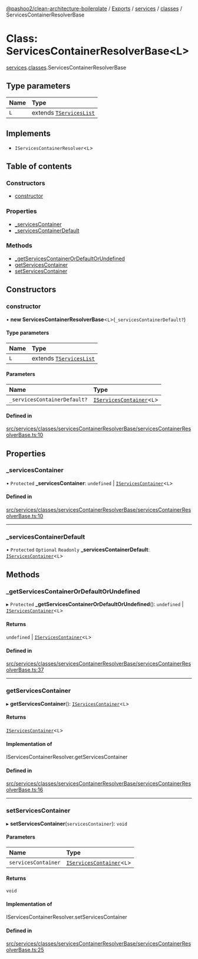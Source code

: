 [@pashoo2/clean-architecture-boilerplate](../README.md) / [Exports](../modules.md) / [services](../modules/services.md) / [classes](../modules/services.classes.md) / ServicesContainerResolverBase

# Class: ServicesContainerResolverBase<L\>

[services](../modules/services.md).[classes](../modules/services.classes.md).ServicesContainerResolverBase

## Type parameters

| Name | Type |
| :------ | :------ |
| `L` | extends [`TServicesList`](../modules/services.interfaces.common.md#tserviceslist) |

## Implements

- `IServicesContainerResolver`<`L`\>

## Table of contents

### Constructors

- [constructor](services.classes.servicescontainerresolverbase.md#constructor)

### Properties

- [\_servicesContainer](services.classes.servicescontainerresolverbase.md#_servicescontainer)
- [\_servicesContainerDefault](services.classes.servicescontainerresolverbase.md#_servicescontainerdefault)

### Methods

- [\_getServicesContainerOrDefaultOrUndefined](services.classes.servicescontainerresolverbase.md#_getservicescontainerordefaultorundefined)
- [getServicesContainer](services.classes.servicescontainerresolverbase.md#getservicescontainer)
- [setServicesContainer](services.classes.servicescontainerresolverbase.md#setservicescontainer)

## Constructors

### constructor

• **new ServicesContainerResolverBase**<`L`\>(`_servicesContainerDefault?`)

#### Type parameters

| Name | Type |
| :------ | :------ |
| `L` | extends [`TServicesList`](../modules/services.interfaces.common.md#tserviceslist) |

#### Parameters

| Name | Type |
| :------ | :------ |
| `_servicesContainerDefault?` | [`IServicesContainer`](../interfaces/services.interfaces.common.iservicescontainer.md)<`L`\> |

#### Defined in

[src/services/classes/servicesContainerResolverBase/servicesContainerResolverBase.ts:10](https://github.com/pashoo2/clean-architecture-boilerplate/blob/88f8e3d/src/services/classes/servicesContainerResolverBase/servicesContainerResolverBase.ts#L10)

## Properties

### \_servicesContainer

• `Protected` **\_servicesContainer**: `undefined` \| [`IServicesContainer`](../interfaces/services.interfaces.common.iservicescontainer.md)<`L`\>

#### Defined in

[src/services/classes/servicesContainerResolverBase/servicesContainerResolverBase.ts:10](https://github.com/pashoo2/clean-architecture-boilerplate/blob/88f8e3d/src/services/classes/servicesContainerResolverBase/servicesContainerResolverBase.ts#L10)

___

### \_servicesContainerDefault

• `Protected` `Optional` `Readonly` **\_servicesContainerDefault**: [`IServicesContainer`](../interfaces/services.interfaces.common.iservicescontainer.md)<`L`\>

## Methods

### \_getServicesContainerOrDefaultOrUndefined

▸ `Protected` **_getServicesContainerOrDefaultOrUndefined**(): `undefined` \| [`IServicesContainer`](../interfaces/services.interfaces.common.iservicescontainer.md)<`L`\>

#### Returns

`undefined` \| [`IServicesContainer`](../interfaces/services.interfaces.common.iservicescontainer.md)<`L`\>

#### Defined in

[src/services/classes/servicesContainerResolverBase/servicesContainerResolverBase.ts:37](https://github.com/pashoo2/clean-architecture-boilerplate/blob/88f8e3d/src/services/classes/servicesContainerResolverBase/servicesContainerResolverBase.ts#L37)

___

### getServicesContainer

▸ **getServicesContainer**(): [`IServicesContainer`](../interfaces/services.interfaces.common.iservicescontainer.md)<`L`\>

#### Returns

[`IServicesContainer`](../interfaces/services.interfaces.common.iservicescontainer.md)<`L`\>

#### Implementation of

IServicesContainerResolver.getServicesContainer

#### Defined in

[src/services/classes/servicesContainerResolverBase/servicesContainerResolverBase.ts:16](https://github.com/pashoo2/clean-architecture-boilerplate/blob/88f8e3d/src/services/classes/servicesContainerResolverBase/servicesContainerResolverBase.ts#L16)

___

### setServicesContainer

▸ **setServicesContainer**(`servicesContainer`): `void`

#### Parameters

| Name | Type |
| :------ | :------ |
| `servicesContainer` | [`IServicesContainer`](../interfaces/services.interfaces.common.iservicescontainer.md)<`L`\> |

#### Returns

`void`

#### Implementation of

IServicesContainerResolver.setServicesContainer

#### Defined in

[src/services/classes/servicesContainerResolverBase/servicesContainerResolverBase.ts:25](https://github.com/pashoo2/clean-architecture-boilerplate/blob/88f8e3d/src/services/classes/servicesContainerResolverBase/servicesContainerResolverBase.ts#L25)
